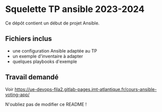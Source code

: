 # Squelette TP ansible 2023-2024

Ce dépôt contient un début de projet Ansible.

## Fichiers inclus

- une configuration Ansible adaptée au TP
- un exemple d'inventaire à adapter
- quelques playbooks d'exemple

## Travail demandé

Voir <https://ue-devops-fila2.gitlab-pages.imt-atlantique.fr/cours-ansible-voting-app/>

N'oubliez pas de modifier ce README !
